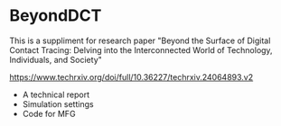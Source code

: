 # BeyondDCT

This is a suppliment for research paper "Beyond the Surface of Digital Contact Tracing: Delving into the Interconnected World of Technology, Individuals, and Society"

https://www.techrxiv.org/doi/full/10.36227/techrxiv.24064893.v2

- A technical report
- Simulation settings
- Code for MFG
  
